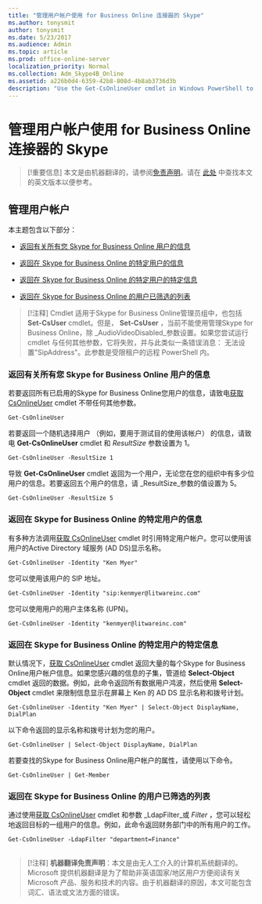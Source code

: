 ```yaml
---
title: "管理用户帐户使用 for Business Online 连接器的 Skype"
ms.author: tonysmit
author: tonysmit
ms.date: 5/23/2017
ms.audience: Admin
ms.topic: article
ms.prod: office-online-server
localization_priority: Normal
ms.collection: Adm_Skype4B_Online
ms.assetid: a226b0d4-6359-42b8-808d-4b8ab3736d3b
description: "Use the Get-CsOnlineUser cmdlet in Windows PowerShell to get information about your organization's Skype for Business Online users."
---
```


# 管理用户帐户使用 for Business Online 连接器的 Skype

> [!重要信息]
> 本文是由机器翻译的，请参阅[免责声明](a226b0d4-6359-42b8-808d-4b8ab3736d3b.md#MT_Footer)。请在 [此处](https://support.office.com/en-us/article/a226b0d4-6359-42b8-808d-4b8ab3736d3b) 中查找本文的英文版本以便参考。
  
## 管理用户帐户

本主题包含以下部分：
  
- [返回有关所有您 Skype for Business Online 用户的信息](a226b0d4-6359-42b8-808d-4b8ab3736d3b.md#BKMK_ReturnInfoAboutAllUsers)
    
- [返回在 Skype for Business Online 的特定用户的信息](a226b0d4-6359-42b8-808d-4b8ab3736d3b.md#BKMK_ReturnInfoSpecificUser)
    
- [返回在 Skype for Business Online 的特定用户的特定信息](a226b0d4-6359-42b8-808d-4b8ab3736d3b.md#BKMK_ReturninfoSpecificUsers)
    
- [返回在 Skype for Business Online 的用户已筛选的列表](a226b0d4-6359-42b8-808d-4b8ab3736d3b.md#BKMK_ReturnFilteredListofUsers)
    
> [!注释]
> Cmdlet 适用于Skype for Business Online管理员组中，也包括 **Set-CsUser** cmdlet。但是， **Set-CsUser** ，当前不能使用管理Skype for Business Online，除 _AudioVideoDisabled_参数设置。如果您尝试运行 cmdlet 与任何其他参数，它将失败，并与此类似一条错误消息： 无法设置"SipAddress"。此参数是受限租户的远程 PowerShell 内。 
  
### 返回有关所有您 Skype for Business Online 用户的信息
<a name="BKMK_ReturnInfoAboutAllUsers"> </a>

若要返回所有已启用的Skype for Business Online您用户的信息，请致电[获取 CsOnlineUser](https://go.microsoft.com/fwlink/p/?linkid=849603) cmdlet 不带任何其他参数。
  
```
Get-CsOnlineUser
```

若要返回一个随机选择用户 （例如，要用于测试目的使用该帐户） 的信息，请致电 **Get-CsOnlineUser** cmdlet 和 _ResultSize_ 参数设置为 1。
  
```
Get-CsOnlineUser -ResultSize 1
```

导致 **Get-CsOnlineUser** cmdlet 返回为一个用户，无论您在您的组织中有多少位用户的信息。若要返回五个用户的信息，请 _ResultSize_参数的值设置为 5。
  
```
Get-CsOnlineUser -ResultSize 5
```

### 返回在 Skype for Business Online 的特定用户的信息
<a name="BKMK_ReturnInfoSpecificUser"> </a>

有多种方法调用[获取 CsOnlineUser](https://go.microsoft.com/fwlink/p/?linkid=849603) cmdlet 时引用特定用户帐户。您可以使用该用户的Active Directory 域服务 (AD DS)显示名称。
  
```
Get-CsOnlineUser -Identity "Ken Myer"
```

您可以使用该用户的 SIP 地址。
  
```
Get-CsOnlineUser -Identity "sip:kenmyer@litwareinc.com"
```

您可以使用用户的用户主体名称 (UPN)。
  
```
Get-CsOnlineUser -Identity "kenmyer@litwareinc.com"
```

### 返回在 Skype for Business Online 的特定用户的特定信息
<a name="BKMK_ReturninfoSpecificUsers"> </a>

默认情况下，[获取 CsOnlineUser](https://support.office.com/article/2bfafd70-a7d9-4308-a353-5ecf44249b53.aspx) cmdlet 返回大量的每个Skype for Business Online用户帐户信息。如果您感兴趣的信息的子集，管道给 **Select-Object** cmdlet 返回的数据。例如，此命令返回所有数据用户鸿波，然后使用 **Select-Object** cmdlet 来限制信息显示在屏幕上 Ken 的 AD DS 显示名称和拨号计划。
  
```
Get-CsOnlineUser -Identity "Ken Myer" | Select-Object DisplayName, DialPlan
```

以下命令返回的显示名称和拨号计划为您的用户。
  
```
Get-CsOnlineUser | Select-Object DisplayName, DialPlan
```

若要查找的Skype for Business Online用户帐户的属性，请使用以下命令。
  
```
Get-CsOnlineUser | Get-Member
```

### 返回在 Skype for Business Online 的用户已筛选的列表
<a name="BKMK_ReturnFilteredListofUsers"> </a>

通过使用[获取 CsOnlineUser](https://go.microsoft.com/fwlink/p/?linkid=849603) cmdlet 和参数 _LdapFilter_或 _Filter_ ，您可以轻松地返回目标的一组用户的信息。例如，此命令返回财务部门中的所有用户的工作。
  
```
Get-CsOnlineUser -LdapFilter "department=Finance"
```

## 
<a name="MT_Footer"> </a>

> [!注释]
> **机器翻译免责声明**：本文是由无人工介入的计算机系统翻译的。Microsoft 提供机器翻译是为了帮助非英语国家/地区用户方便阅读有关 Microsoft 产品、服务和技术的内容。由于机器翻译的原因，本文可能包含词汇、语法或文法方面的错误。 
  

